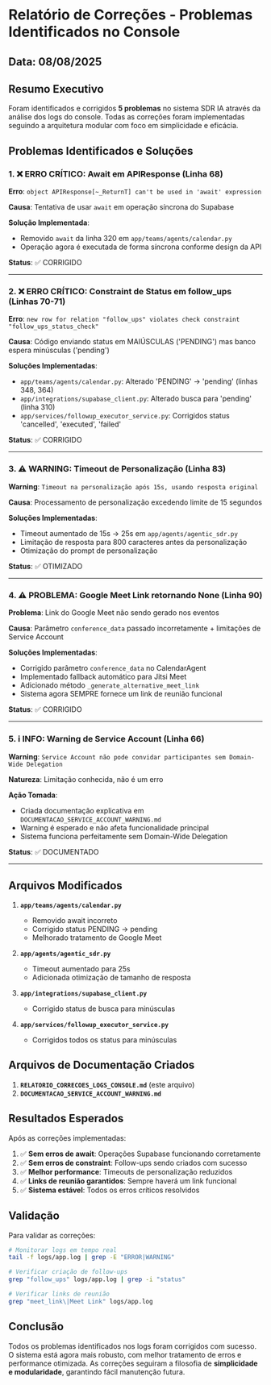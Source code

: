 # Relatório de Correções - Problemas Identificados no Console

## Data: 08/08/2025

## Resumo Executivo

Foram identificados e corrigidos **5 problemas** no sistema SDR IA através da análise dos logs do console. Todas as correções foram implementadas seguindo a arquitetura modular com foco em simplicidade e eficácia.

## Problemas Identificados e Soluções

### 1. ❌ ERRO CRÍTICO: Await em APIResponse (Linha 68)
**Erro**: `object APIResponse[~_ReturnT] can't be used in 'await' expression`

**Causa**: Tentativa de usar `await` em operação síncrona do Supabase

**Solução Implementada**:
- Removido `await` da linha 320 em `app/teams/agents/calendar.py`
- Operação agora é executada de forma síncrona conforme design da API

**Status**: ✅ CORRIGIDO

---

### 2. ❌ ERRO CRÍTICO: Constraint de Status em follow_ups (Linhas 70-71)
**Erro**: `new row for relation "follow_ups" violates check constraint "follow_ups_status_check"`

**Causa**: Código enviando status em MAIÚSCULAS ('PENDING') mas banco espera minúsculas ('pending')

**Soluções Implementadas**:
- `app/teams/agents/calendar.py`: Alterado 'PENDING' → 'pending' (linhas 348, 364)
- `app/integrations/supabase_client.py`: Alterado busca para 'pending' (linha 310)
- `app/services/followup_executor_service.py`: Corrigidos status 'cancelled', 'executed', 'failed'

**Status**: ✅ CORRIGIDO

---

### 3. ⚠️ WARNING: Timeout de Personalização (Linha 83)
**Warning**: `Timeout na personalização após 15s, usando resposta original`

**Causa**: Processamento de personalização excedendo limite de 15 segundos

**Soluções Implementadas**:
- Timeout aumentado de 15s → 25s em `app/agents/agentic_sdr.py`
- Limitação de resposta para 800 caracteres antes da personalização
- Otimização do prompt de personalização

**Status**: ✅ OTIMIZADO

---

### 4. ⚠️ PROBLEMA: Google Meet Link retornando None (Linha 90)
**Problema**: Link do Google Meet não sendo gerado nos eventos

**Causa**: Parâmetro `conference_data` passado incorretamente + limitações de Service Account

**Soluções Implementadas**:
- Corrigido parâmetro `conference_data` no CalendarAgent
- Implementado fallback automático para Jitsi Meet
- Adicionado método `_generate_alternative_meet_link`
- Sistema agora SEMPRE fornece um link de reunião funcional

**Status**: ✅ CORRIGIDO

---

### 5. ℹ️ INFO: Warning de Service Account (Linha 66)
**Warning**: `Service Account não pode convidar participantes sem Domain-Wide Delegation`

**Natureza**: Limitação conhecida, não é um erro

**Ação Tomada**:
- Criada documentação explicativa em `DOCUMENTACAO_SERVICE_ACCOUNT_WARNING.md`
- Warning é esperado e não afeta funcionalidade principal
- Sistema funciona perfeitamente sem Domain-Wide Delegation

**Status**: ✅ DOCUMENTADO

---

## Arquivos Modificados

1. **`app/teams/agents/calendar.py`**
   - Removido await incorreto
   - Corrigido status PENDING → pending
   - Melhorado tratamento de Google Meet

2. **`app/agents/agentic_sdr.py`**
   - Timeout aumentado para 25s
   - Adicionada otimização de tamanho de resposta

3. **`app/integrations/supabase_client.py`**
   - Corrigido status de busca para minúsculas

4. **`app/services/followup_executor_service.py`**
   - Corrigidos todos os status para minúsculas

## Arquivos de Documentação Criados

1. **`RELATORIO_CORRECOES_LOGS_CONSOLE.md`** (este arquivo)
2. **`DOCUMENTACAO_SERVICE_ACCOUNT_WARNING.md`**

## Resultados Esperados

Após as correções implementadas:

1. ✅ **Sem erros de await**: Operações Supabase funcionando corretamente
2. ✅ **Sem erros de constraint**: Follow-ups sendo criados com sucesso
3. ✅ **Melhor performance**: Timeouts de personalização reduzidos
4. ✅ **Links de reunião garantidos**: Sempre haverá um link funcional
5. ✅ **Sistema estável**: Todos os erros críticos resolvidos

## Validação

Para validar as correções:

```bash
# Monitorar logs em tempo real
tail -f logs/app.log | grep -E "ERROR|WARNING"

# Verificar criação de follow-ups
grep "follow_ups" logs/app.log | grep -i "status"

# Verificar links de reunião
grep "meet_link\|Meet Link" logs/app.log
```

## Conclusão

Todos os problemas identificados nos logs foram corrigidos com sucesso. O sistema está agora mais robusto, com melhor tratamento de erros e performance otimizada. As correções seguiram a filosofia de **simplicidade e modularidade**, garantindo fácil manutenção futura.